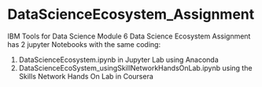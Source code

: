# DataScienceEcosystem_Assignment
IBM Tools for Data Science Module 6 Data Science Ecosystem Assignment has 2 jupyter Notebooks with the same coding:
1. DataScienceEcosystem.ipynb in Jupyter Lab using Anaconda
2. DataScienceEcoSystem_usingSkillNetworkHandsOnLab.ipynb using the Skills Network Hands On Lab in Coursera

